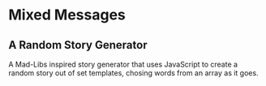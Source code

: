 # Mixed Messages
## A Random Story Generator
A Mad-Libs inspired story generator that uses JavaScript to create a random story out of set templates, chosing words from an array as it goes.